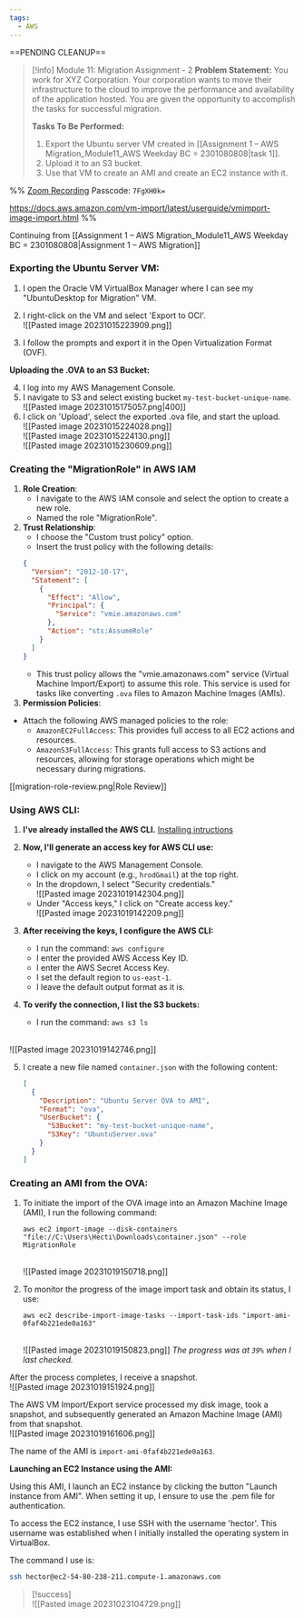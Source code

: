 ```yaml
---
tags:
  - AWS
---
```

==PENDING CLEANUP==
 
> [!info] Module 11: Migration Assignment - 2
> **Problem Statement:**
> You work for XYZ Corporation. Your corporation wants to move their infrastructure to the cloud to improve the performance and availability of the application hosted. You are given the opportunity to accomplish the tasks for successful migration.
> 
> **Tasks To Be Performed:** 
> 1. Export the Ubuntu server VM created in [[Assignment 1 – AWS Migration_Module11_AWS Weekday BC = 2301080808|task 1]]. 
> 2. Upload it to an S3 bucket. 
> 3. Use that VM to create an AMI and create an EC2 instance with it. 

%%
[Zoom Recording](https://us02web.zoom.us/rec/share/YxS9QPTsC8Ey8KlH-G1FzEyjSpn8SRe2kmhzci99FY0odS4Lb16VMwMKN8Ru5S_S.Tcn70g5VrRXiywqX)
Passcode: `7FgXH0k=`

https://docs.aws.amazon.com/vm-import/latest/userguide/vmimport-image-import.html
%%


Continuing from [[Assignment 1 – AWS Migration_Module11_AWS Weekday BC = 2301080808|Assignment 1 – AWS Migration]]

### Exporting the Ubuntu Server VM:

1. I open the Oracle VM VirtualBox Manager where I can see my "UbuntuDesktop for Migration" VM.
2. I right-click on the VM and select 'Export to OCI'.
   <br>![[Pasted image 20231015223909.png]]
   
3. I follow the prompts and export it in the Open Virtualization Format (OVF).

**Uploading the .OVA to an S3 Bucket:**

4. I log into my AWS Management Console.
5. I navigate to S3 and select existing bucket  `my-test-bucket-unique-name`.
   <br>![[Pasted image 20231015175057.png|400]]
6. I click on 'Upload', select the exported .ova file, and start the upload.
   <br>![[Pasted image 20231015224028.png]]
   <br>![[Pasted image 20231015224130.png]]
   <br>![[Pasted image 20231015230609.png]]
   
### **Creating the "MigrationRole" in AWS IAM**

1. **Role Creation**:
    - I navigate to the AWS IAM console and select the option to create a new role.
    - Named the role "MigrationRole".
2. **Trust Relationship**:
    - I choose the "Custom trust policy" option.
    - Insert the trust policy with the following details:
	```json
	{
	  "Version": "2012-10-17",
	  "Statement": [
	    {
	      "Effect": "Allow",
	      "Principal": {
	        "Service": "vmie.amazonaws.com"
	      },
	      "Action": "sts:AssumeRole"
	    }
	  ]
	}
	```
   - This trust policy allows the "vmie.amazonaws.com" service (Virtual Machine Import/Export) to assume this role. This service is used for tasks like converting `.ova` files to Amazon Machine Images (AMIs).
3. **Permission Policies**:
  - Attach the following AWS managed policies to the role:
      - `AmazonEC2FullAccess`: This provides full access to all EC2 actions and resources.
      - `AmazonS3FullAccess`: This grants full access to S3 actions and resources, allowing for storage operations which might be necessary during migrations.

[[migration-role-review.png|Role Review]]


### **Using AWS CLI:**

1. **I've already installed the AWS CLI.**
   [Installing intructions](https://aws.amazon.com/cli/)
2. **Now, I'll generate an access key for AWS CLI use:**
    - I navigate to the AWS Management Console.
    - I click on my account (e.g., `hrodGmail`) at the top right.
    - In the dropdown, I select "Security credentials."
      <br>![[Pasted image 20231019142304.png]]
    - Under "Access keys," I click on "Create access key."
      <br>![[Pasted image 20231019142209.png]]

3. **After receiving the keys, I configure the AWS CLI:**
    - I run the command: `aws configure`
    - I enter the provided AWS Access Key ID.
    - I enter the AWS Secret Access Key.
    - I set the default region to `us-east-1`.
    - I leave the default output format as it is.
      
4. **To verify the connection, I list the S3 buckets:**
    - I run the command: `aws s3 ls`
      
<br>![[Pasted image 20231019142746.png]]


5. I create a new file named `container.json` with the following content:
	```json
	[
	  {
	    "Description": "Ubuntu Server OVA to AMI",
	    "Format": "ova",
	    "UserBucket": {
	      "S3Bucket": "my-test-bucket-unique-name",
	      "S3Key": "UbuntuServer.ova"
	    }
	  }
	]
	```

### Creating an AMI from the OVA:

1. To initiate the import of the OVA image into an Amazon Machine Image (AMI), I run the following command:

	```
	aws ec2 import-image --disk-containers "file://C:\Users\Hecti\Downloads\container.json" --role MigrationRole
	```
	
	<br>![[Pasted image 20231019150718.png]]

2. To monitor the progress of the image import task and obtain its status, I use:
	```
	aws ec2 describe-import-image-tasks --import-task-ids "import-ami-0faf4b221ede0a163"
	```
	
	<br>![[Pasted image 20231019150823.png]]
	*The progress was at `39%` when I last checked.*


After the process completes, I receive a snapshot.
<br>![[Pasted image 20231019151924.png]]

The AWS VM Import/Export service processed my disk image, took a snapshot, and subsequently generated an Amazon Machine Image (AMI) from that snapshot.
<br>![[Pasted image 20231019161606.png]]

The name of the AMI is `import-ami-0faf4b221ede0a163`.


**Launching an EC2 Instance using the AMI:**

Using this AMI, I launch an EC2 instance by clicking the button "Launch instance from AMI". When setting it up, I ensure to use the .pem file for authentication.

To access the EC2 instance, I use SSH with the username 'hector'. This username was established when I initially installed the operating system in VirtualBox.

The command I use is:
```bash
ssh hector@ec2-54-80-238-211.compute-1.amazonaws.com
```

> [!success]
> <br>![[Pasted image 20231023104729.png]]




